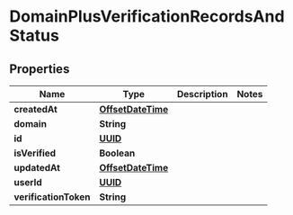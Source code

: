 

# DomainPlusVerificationRecordsAndStatus

## Properties

Name | Type | Description | Notes
------------ | ------------- | ------------- | -------------
**createdAt** | [**OffsetDateTime**](OffsetDateTime.md) |  | 
**domain** | **String** |  | 
**id** | [**UUID**](UUID.md) |  | 
**isVerified** | **Boolean** |  | 
**updatedAt** | [**OffsetDateTime**](OffsetDateTime.md) |  | 
**userId** | [**UUID**](UUID.md) |  | 
**verificationToken** | **String** |  | 



